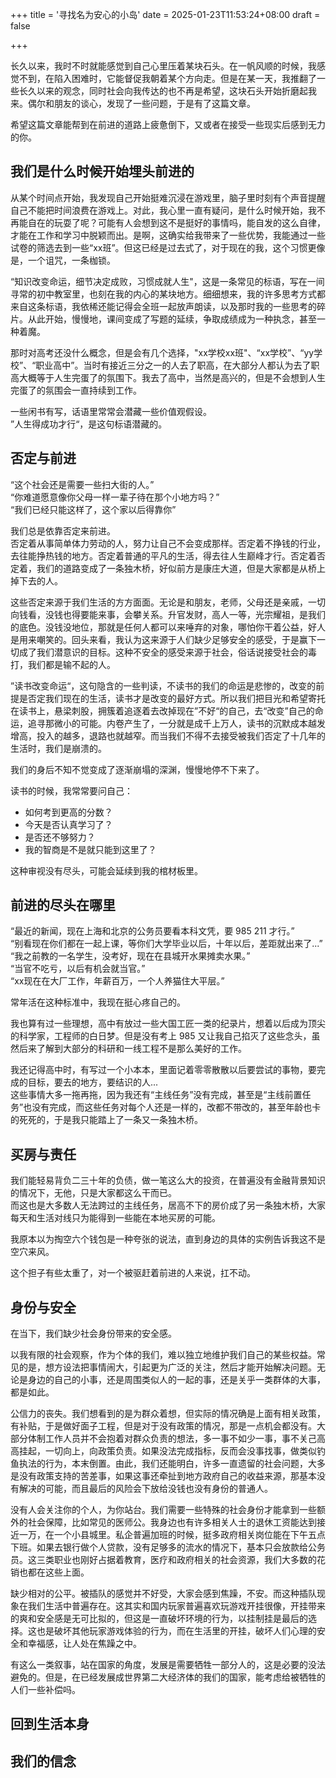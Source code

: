 +++
title = '寻找名为安心的小岛'
date = 2025-01-23T11:53:24+08:00
draft = false

+++

长久以来，我时不时就能感觉到自己心里压着某块石头。在一帆风顺的时候，我感觉不到，在陷入困难时，它能督促我朝着某个方向走。但是在某一天，我推翻了一些长久以来的观念，同时社会向我传达的也不再是希望，这块石头开始折磨起我来。偶尔和朋友的谈心，发现了一些问题，于是有了这篇文章。  

希望这篇文章能帮到在前进的道路上疲惫倒下，又或者在接受一些现实后感到无力的你。  

## 我们是什么时候开始埋头前进的

从某个时间点开始，我发现自己开始挺难沉浸在游戏里，脑子里时刻有个声音提醒自己不能把时间浪费在游戏上。对此，我心里一直有疑问，是什么时候开始，我不再能自在的玩耍了呢？可能有人会想到这不是挺好的事情吗，能自发的这么自律，才能在工作和学习中脱颖而出。是啊，这确实给我带来了一些优势，我能通过一些试卷的筛选去到一些“xx班”。但这已经是过去式了，对于现在的我，这个习惯更像是，一个诅咒，一条枷锁。

“知识改变命运，细节决定成败，习惯成就人生"，这是一条常见的标语，写在一间寻常的初中教室里，也刻在我的内心的某块地方。细细想来，我的许多思考方式都来自这条标语，我依稀还能记得会全班一起放声朗读，以及那时我的一些思考的碎片。从此开始，慢慢地，课间变成了写题的延续，争取成绩成为一种执念，甚至一种着魔。

那时对高考还没什么概念，但是会有几个选择，"xx学校xx班"、“xx学校”、“yy学校”、“职业高中”。当时有接近三分之一的人去了职高，在大部分人都认为去了职高大概等于人生完蛋了的氛围下。我去了高中，当然是高兴的，但是不会想到人生完蛋了的氛围会一直持续到工作。

一些闲书有写，话语里常常会潜藏一些价值观假设。  
”人生得成功才行“，是这句标语潜藏的。

## 否定与前进

“这个社会还是需要一些扫大街的人。”  
“你难道愿意像你父母一样一辈子待在那个小地方吗？”   
“我们已经只能这样了，这个家以后得靠你”  

我们总是依靠否定来前进。  
否定着从事简单体力劳动的人，努力让自己不会变成那样。否定着不挣钱的行业，去往能挣热钱的地方。否定着普通的平凡的生活，得去往人生巅峰才行。否定着否定着，我们的道路变成了一条独木桥，好似前方是康庄大道，但是大家都是从桥上掉下去的人。

这些否定来源于我们生活的方方面面。无论是和朋友，老师，父母还是亲戚，一切向钱看，没钱也得要能来事，会攀关系。升官发财，高人一等，光宗耀祖，是我们的底色。没钱没地位，那就是任何人都可以来唾弃的对象，哪怕你干着公益，好人是用来嘲笑的。回头来看，我认为这来源于人们缺少足够安全的感受，于是赢下一切成了我们潜意识的目标。这种不安全的感受来源于社会，俗话说接受社会的毒打，我们都是输不起的人。

”读书改变命运“，这句隐含的一些判读，不读书的我们的命运是悲惨的，改变的前提是否定我们现在的生活，读书才是改变的最好方式。所以我们把目光和希望寄托在读书上，悬梁刺股，拥簇着追逐着去改掉现在”不好“的自己，去“改变”自己的命运，追寻那微小的可能。内卷产生了，一分就是成千上万人，读书的沉默成本越发增高，投入的越多，退路也就越窄。而当我们不得不去接受被我们否定了十几年的生活时，我们是崩溃的。

我们的身后不知不觉变成了逐渐崩塌的深渊，慢慢地停不下来了。  

读书的时候，我常常要问自己：  

- 如何考到更高的分数？
- 今天是否认真学习了？
- 是否还不够努力？
- 我的智商是不是就只能到这里了？

这种审视没有尽头，可能会延续到我的棺材板里。

## 前进的尽头在哪里

“最近的新闻，现在上海和北京的公务员要看本科文凭，要 985 211 才行。”  
“别看现在你们都在一起上课，等你们大学毕业以后，十年以后，差距就出来了...”  
“我之前教的一名学生，没考好，现在在县城开水果摊卖水果。”  
“当官不吃亏，以后有机会就当官。”  
“xx现在在大厂工作，年薪百万，一个人养猫住大平层。”

常年活在这种标准中，我现在挺心疼自己的。  

我也算有过一些理想，高中有放过一些大国工匠一类的纪录片，想着以后成为顶尖的科学家，工程师的白日梦。但是没有考上 985 又让我自己掐灭了这些念头，虽然后来了解到大部分的科研和一线工程不是那么美好的工作。  

我还记得高中时，有写过一个小本本，里面记着零零散散以后要尝试的事物，要完成的目标，要去的地方，要结识的人...  
这些事情大多一拖再拖，因为我还有“主线任务”没有完成，甚至是“主线前置任务”也没有完成，而这些任务对每个人还是一样的，改都不带改的，甚至年龄也卡的死死的，于是我只能踏上了一条又一条独木桥。

## 买房与责任

我们能轻易背负二三十年的负债，做一笔这么大的投资，在普遍没有金融背景知识的情况下，无他，只是大家都这么干而已。  
而这也是大多数人无法跨过的主线任务，居高不下的房价成了另一条独木桥，大家每天和生活对线只为能得到一些能在本地买房的可能。

我原本以为掏空六个钱包是一种夸张的说法，直到身边的具体的实例告诉我这不是空穴来风。

这个担子有些太重了，对一个被驱赶着前进的人来说，扛不动。

## 身份与安全

在当下，我们缺少社会身份带来的安全感。

以我有限的社会观察，作为个体的我们，难以独立地维护我们自己的某些权益。常见的是，想方设法把事情闹大，引起更为广泛的关注，然后才能开始解决问题。无论是身边的自己的小事，还是周围类似人的一起的事，还是关乎一类群体的大事，都是如此。  

公信力的丧失。我们想看到的是为群众着想，但实际的情况确是上面有相关政策，有补贴，于是做好面子工程，但是对于没有政策的情况，那是一点机会都没有。大部分体制工作人员并不会抱着对群众负责的想法，多一事不如少一事，事不关己高高挂起，一切向上，向政策负责。如果没法完成指标，反而会没事找事，做类似钓鱼执法的行为，本末倒置。由此，我们还能明白，许多一直遗留的社会问题，大多是没有政策支持的苦差事，如果这事还牵扯到地方政府自己的收益来源，那基本没有解决的可能，而且最后的风险会下放给没钱也没有身份的普通人。

没有人会关注你的个人，为你站台。我们需要一些特殊的社会身份才能拿到一些额外的社会保障，比如常见的医师公。我身边也有许多相关人士的退休工资能达到接近一万，在一个小县城里。私企普遍加班的时候，挺多政府相关岗位能在下午五点下班。如果去银行做个人贷款，没有足够多的流水的情况下，基本只会放款给公务员。这三类职业也刚好占据着教育，医疗和政府相关的社会资源，我们大多数的花销也都在这些上面。

缺少相对的公平。被插队的感觉并不好受，大家会感到焦躁，不安。而这种插队现象在我们生活中普遍存在。这其实和国内玩家普遍喜欢玩游戏开挂很像，开挂带来的爽和安全感是无可比拟的，但这是一直破坏环境的行为，以挂制挂是最后的选择。这也是破坏其他玩家游戏体验的行为，而在生活里的开挂，破坏人们心理的安全和幸福感，让人处在焦躁之中。

有这么一类叙事，站在国家的角度，发展是需要牺牲一部分人的，这是必要的没法避免的。但是，在已经发展成世界第二大经济体的我们的国家，能考虑给被牺牲的人们一些补偿吗。

## 回到生活本身

## 我们的信念


